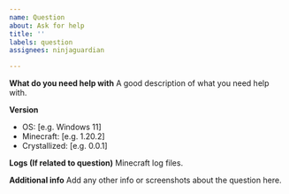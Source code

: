 ```yaml
---
name: Question
about: Ask for help
title: ''
labels: question
assignees: ninjaguardian

---
```


**What do you need help with**
A good description of what you need help with.

**Version**
 - OS: [e.g. Windows 11]
 - Minecraft: [e.g. 1.20.2]
 - Crystallized: [e.g. 0.0.1]

**Logs (If related to question)**
Minecraft log files.

**Additional info**
Add any other info or screenshots about the question here.

